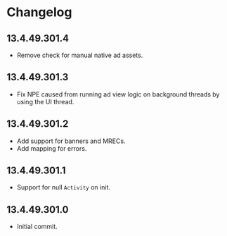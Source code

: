 # Changelog

## 13.4.49.301.4
* Remove check for manual native ad assets.

## 13.4.49.301.3
* Fix NPE caused from running ad view logic on background threads by using the UI thread.

## 13.4.49.301.2
* Add support for banners and MRECs.
* Add mapping for errors.

## 13.4.49.301.1
* Support for null `Activity` on init.

## 13.4.49.301.0
* Initial commit.
